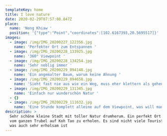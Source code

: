 ```yaml
---
templateKey: home
title: I love nature
date: 2020-02-29T07:57:08.847Z
place:
  name: 'Nong Khiaw '
  position: '{"type":"Point","coordinates":[102.6167393,20.5695517]}'
images:
  - image: /img/IMG_20200227_122356.jpg
    name: 'Perfekter Ort zum Entspannen '
  - image: /img/IMG_20200228_133925.jpg
    name: '360° Viewpoint '
  - image: /img/IMG_20200228_134254.jpg
    name: 'Sehr neblig immer '
  - image: /img/IMG_20200229_094148.jpg
    name: 'Ein angemalter Baum, warum keine Ahnung '
  - image: /img/IMG_20200229_094658.jpg
    name: 'Sieht fast nie aus wie ein Weg, muss eher klettern als gehen'
  - image: /img/IMG_20200229_131345.jpg
    name: 'Einfach nur wunderschön Natur '
  - {}
  - image: /img/IMG_20200229_111632.jpg
    name: 'Eine Stunde komplett alleine auf dem Viewpoint, was will man mehr? '
description: >
  Sehr schöne kleine Stadt mit toller Natur drumherum. Ein perfekt Ort um sich
  vom ganzen Trubel auf Koh Tao zu erholen. Es sind nicht viele Touristen hier,
  was auch sehr erholsam ist
---
```



